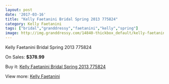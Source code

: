 ```yaml
---
layout: post
date: '2017-03-16'
title: "Kelly Faetanini Bridal Spring 2013 775824"
category: Kelly Faetanini
tags: ["bridal","granddressy","faetanini","kelly","spring"]
image: http://img.granddressy.com/14840-thickbox_default/kelly-faetanini-bridal-spring-2013-775824.jpg
---
```

Kelly Faetanini Bridal Spring 2013 775824

On Sales: **$378.99**
<a href="https://www.granddressy.com/en/kelly-faetanini/13893-kelly-faetanini-bridal-spring-2013-775824.html"><amp-img layout="responsive" width="600" height="600" src="//img.granddressy.com/14840-thickbox_default/kelly-faetanini-bridal-spring-2013-775824.jpg" alt="Kelly Faetanini Bridal Spring 2013 775824 0" /></a>

Buy it: [Kelly Faetanini Bridal Spring 2013 775824](https://www.granddressy.com/en/kelly-faetanini/13893-kelly-faetanini-bridal-spring-2013-775824.html "Kelly Faetanini Bridal Spring 2013 775824")

View more: [Kelly Faetanini](https://www.granddressy.com/en/192-kelly-faetanini "Kelly Faetanini")